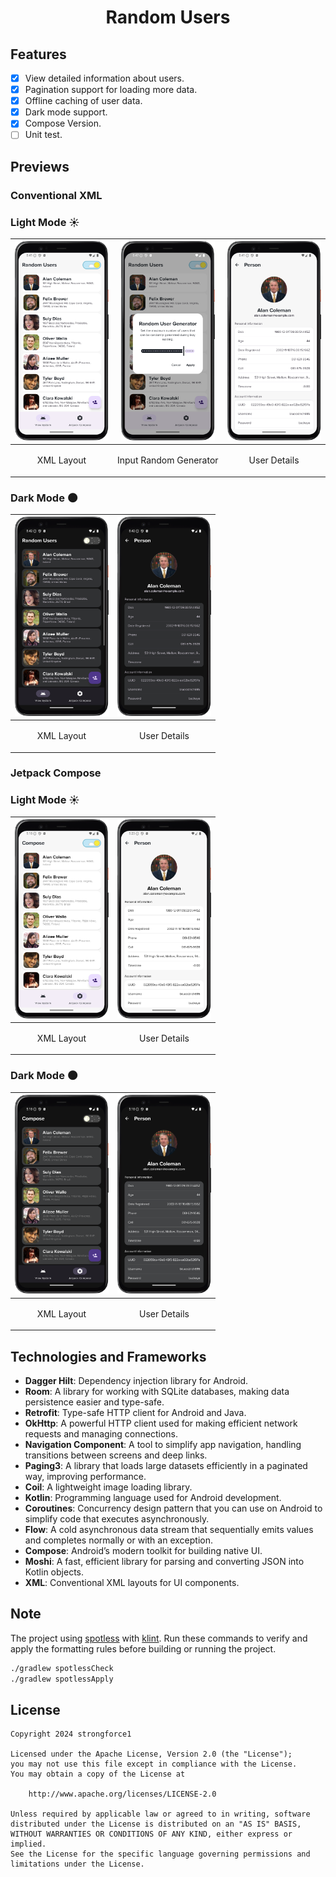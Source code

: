 <h1 align="center">Random Users</h1>

## Features
- [x] View detailed information about users.
- [x] Pagination support for loading more data.
- [x] Offline caching of user data.
- [x] Dark mode support.
- [x] Compose Version.
- [ ] Unit test.

## Previews
### Conventional XML
### Light Mode ☀️
| <img src="previews/Screenshot_20241212_204148.png" alt="Screenshot 2" width="150"/> | <img src="previews/Screenshot_20241212_204802.png" alt="Screenshot 2" width="150"/> | <img src="previews/Screenshot_20241212_204201.png" alt="Screenshot 2" width="150"/> | 
|-------------------------------------------------------------------------------------|-------------------------------------------------------------------------------------|-------------------------------------------------------------------------------------|
| <p align="center">XML Layout</p>                                                    | <p align="center">Input Random Generator</p>                                        | <p align="center">User Details</p>                                                  |

### Dark Mode 🌑
| <img src="previews/Screenshot_20241212_204211.png" alt="Screenshot 2" width="150"/> | <img src="previews/Screenshot_20241212_204222.png" alt="Screenshot 2" width="150"/> | 
|-------------------------------------------------------------------------------------|-------------------------------------------------------------------------------------|
| <p align="center">XML Layout</p>                                                    | <p align="center">User Details</p>                                        |

### Jetpack Compose
### Light Mode ☀️
| <img src="previews/Screenshot_20241213_051811.png" alt="Screenshot 2" width="150"/> | <img src="previews/Screenshot_20241213_052333.png" alt="Screenshot 2" width="150"/> | 
|-------------------------------------------------------------------------------------|-------------------------------------------------------------------------------------|
| <p align="center">XML Layout</p>                                                    | <p align="center">User Details</p>                                                  |

### Dark Mode 🌑
| <img src="previews/Screenshot_20241213_051823.png" alt="Screenshot 2" width="150"/> | <img src="previews/Screenshot_20241213_051829.png" alt="Screenshot 2" width="150"/> | 
|-------------------------------------------------------------------------------------|-------------------------------------------------------------------------------------|
| <p align="center">XML Layout</p>                                                    | <p align="center">User Details</p>                                        |

## Technologies and Frameworks
- **Dagger Hilt**: Dependency injection library for Android.
- **Room**: A library for working with SQLite databases, making data persistence easier and type-safe.
- **Retrofit**: Type-safe HTTP client for Android and Java.
- **OkHttp**: A powerful HTTP client used for making efficient network requests and managing connections.
- **Navigation Component**: A tool to simplify app navigation, handling transitions between screens and deep links.
- **Paging3**:  A library that loads large datasets efficiently in a paginated way, improving performance.
- **Coil**: A lightweight image loading library.
- **Kotlin**: Programming language used for Android development.
- **Coroutines**: Concurrency design pattern that you can use on Android to simplify code that executes asynchronously.
- **Flow**: A cold asynchronous data stream that sequentially emits values and completes normally or with an exception.
- **Compose**: Android’s modern toolkit for building native UI.
- **Moshi**: A fast, efficient library for parsing and converting JSON into Kotlin objects.
- **XML**: Conventional XML layouts for UI components.

## Note
The project using [spotless](https://github.com/diffplug/spotless/tree/main/plugin-gradle) with [klint](https://github.com/pinterest/ktlint).
Run these commands to verify and apply the formatting rules before building or running the project.

```bash
./gradlew spotlessCheck
./gradlew spotlessApply
```

## License
```text
Copyright 2024 strongforce1

Licensed under the Apache License, Version 2.0 (the "License");
you may not use this file except in compliance with the License.
You may obtain a copy of the License at

    http://www.apache.org/licenses/LICENSE-2.0

Unless required by applicable law or agreed to in writing, software
distributed under the License is distributed on an "AS IS" BASIS,
WITHOUT WARRANTIES OR CONDITIONS OF ANY KIND, either express or implied.
See the License for the specific language governing permissions and
limitations under the License.
```

